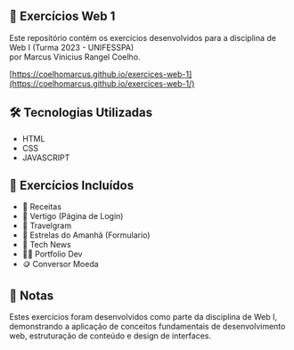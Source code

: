 ## 🚀 Exercícios Web 1

Este repositório contém os exercícios desenvolvidos para a disciplina de Web I (Turma 2023 - UNIFESSPA)<br/>por Marcus Vinicius Rangel Coelho.

[https://coelhomarcus.github.io/exercices-web-1](https://coelhomarcus.github.io/exercices-web-1/)

## 🛠️ Tecnologias Utilizadas

- HTML
- CSS
- JAVASCRIPT

## 📌 Exercícios Incluídos

- 📖 Receitas
- 🔐 Vertigo (Página de Login)
- 📸 Travelgram
- 📝 Estrelas do Amanhã (Formulario)
- 📰 Tech News
- 🙋🏻 Portfolio Dev
- 🪙 Conversor Moeda

## 📝 Notas

Estes exercícios foram desenvolvidos como parte da disciplina de Web I, demonstrando a aplicação de conceitos fundamentais de desenvolvimento web, estruturação de conteúdo e design de interfaces.

